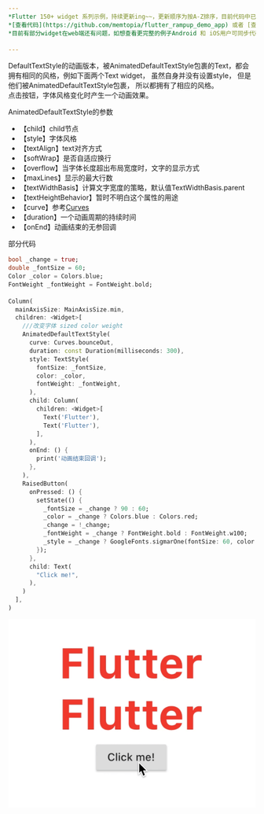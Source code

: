 ```yaml
---
*Flutter 150+ widget 系列示例，持续更新ing~~，更新顺序为按A-Z排序，目前代码中已包含151个示例。*<br>
*[查看代码](https://github.com/memtopia/flutter_rampup_demo_app) 或者 [查看web完整示例](https://memtopia.github.io)*<br>
*目前有部分widget在web端还有问题，如想查看更完整的例子Android 和 iOS用户可同步代码后编译安装到手机上查看*

---
```



DefaultTextStyle的动画版本，被AnimatedDefaultTextStyle包裹的Text，都会拥有相同的风格，例如下面两个Text widget， 虽然自身并没有设置style， 但是他们被AnimatedDefaultTextStyle包裹， 所以都拥有了相应的风格。<br>
点击按钮，字体风格变化时产生一个动画效果。<br>

AnimatedDefaultTextStyle的参数
* 【child】child节点
* 【style】字体风格
* 【textAlign】text对齐方式
* 【softWrap】是否自适应换行
* 【overflow】当字体长度超出布局宽度时，文字的显示方式
* 【maxLines】显示的最大行数
* 【textWidthBasis】计算文字宽度的策略，默认值TextWidthBasis.parent
* 【textHeightBehavior】暂时不明白这个属性的用途
* 【curve】参考[Curves](https://api.flutter-io.cn/flutter/animation/Curves-class.html)
* 【duration】一个动画周期的持续时间
* 【onEnd】动画结束的无参回调

部分代码

```dart
bool _change = true;
double _fontSize = 60;
Color _color = Colors.blue;
FontWeight _fontWeight = FontWeight.bold;

Column(
  mainAxisSize: MainAxisSize.min,
  children: <Widget>[
    ///改变字体 sized color weight
    AnimatedDefaultTextStyle(
      curve: Curves.bounceOut,
      duration: const Duration(milliseconds: 300),
      style: TextStyle(
        fontSize: _fontSize,
        color: _color,
        fontWeight: _fontWeight,
      ),
      child: Column(
        children: <Widget>[
          Text('Flutter'),
          Text('Flutter'),
        ],
      ),
      onEnd: () {
        print('动画结束回调');
      },
    ),
    RaisedButton(
      onPressed: () {
        setState(() {
          _fontSize = _change ? 90 : 60;
          _color = _change ? Colors.blue : Colors.red;
          _change = !_change;
          _fontWeight = _change ? FontWeight.bold : FontWeight.w100;
          _style = _change ? GoogleFonts.sigmarOne(fontSize: 60, color: Colors.blue) : GoogleFonts.macondo(fontSize: 40, color: Colors.blue);
        });
      },
      child: Text(
        "Click me!",
      ),
    )
  ],
)
```
![AnimatedDefaultTextStyle](https://github.com/memtopia/flutter_rampup/raw/master/images/AnimatedDefaultTextStyle1.gif)


